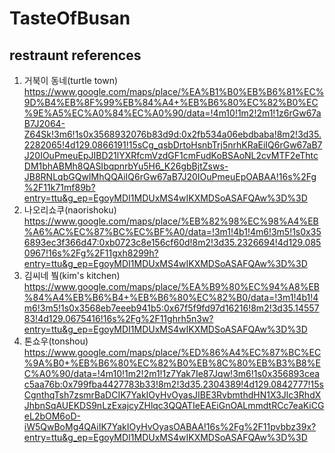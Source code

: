 # TasteOfBusan

## restraunt references
1. 거북이 동네(turtle town)
https://www.google.com/maps/place/%EA%B1%B0%EB%B6%81%EC%9D%B4%EB%8F%99%EB%84%A4+%EB%B6%80%EC%82%B0%EC%9E%A5%EC%A0%84%EC%A0%90/data=!4m10!1m2!2m1!1z6rGw67aB7J2064-Z64Sk!3m6!1s0x3568932076b83d9d:0x2fb534a06ebdbaba!8m2!3d35.2282065!4d129.0866191!15sCg_qsbDrtoHsnbTrj5nrhKRaEiIQ6rGw67aB7J20IOuPmeuEpJIBD21lYXRfcmVzdGF1cmFudKoBSAoNL2cvMTF2eThtcDM1bhABMh8QASIbqpnrbYu5H6_K26gbBjtZsws-JB8RNLqbGQwIMhQQAiIQ6rGw67aB7J20IOuPmeuEpOABAA!16s%2Fg%2F11k71mf89b?entry=ttu&g_ep=EgoyMDI1MDUxMS4wIKXMDSoASAFQAw%3D%3D
2. 나오리쇼쿠(naorishoku)
https://www.google.com/maps/place/%EB%82%98%EC%98%A4%EB%A6%AC%EC%87%BC%EC%BF%A0/data=!3m1!4b1!4m6!3m5!1s0x356893ec3f366d47:0xb0723c8e156cf60d!8m2!3d35.2326694!4d129.0850967!16s%2Fg%2F11gxh8299h?entry=ttu&g_ep=EgoyMDI1MDUxMS4wIKXMDSoASAFQAw%3D%3D
3. 김씨네 붴(kim's kitchen)
https://www.google.com/maps/place/%EA%B9%80%EC%94%A8%EB%84%A4%EB%B6%B4+%EB%B6%80%EC%82%B0/data=!3m1!4b1!4m6!3m5!1s0x3568eb7eeeb941b5:0x67f5f9fd97d16216!8m2!3d35.1455783!4d129.0675416!16s%2Fg%2F11ghrh5n3w?entry=ttu&g_ep=EgoyMDI1MDUxMS4wIKXMDSoASAFQAw%3D%3D
4. 톤쇼우(tonshou)
https://www.google.com/maps/place/%ED%86%A4%EC%87%BC%EC%9A%B0+%EB%B6%80%EC%82%B0%EB%8C%80%EB%B3%B8%EC%A0%90/data=!4m10!1m2!2m1!1z7Yak7Ie87Jqw!3m6!1s0x356893ceac5aa76b:0x799fba4427783b33!8m2!3d35.2304389!4d129.0842777!15sCgnthqTsh7zsmrBaDCIK7YakIOyHvOyasJIBE3RvbmthdHN1X3Jlc3RhdXJhbnSqAUEKDS9nLzExajcyZHlqc3QQATIeEAEiGnOALmmdtRCc7eaKiCGeL2bOM6oD-iW5QwBoMg4QAiIK7YakIOyHvOyasOABAA!16s%2Fg%2F11pvbbz39x?entry=ttu&g_ep=EgoyMDI1MDUxMS4wIKXMDSoASAFQAw%3D%3D
